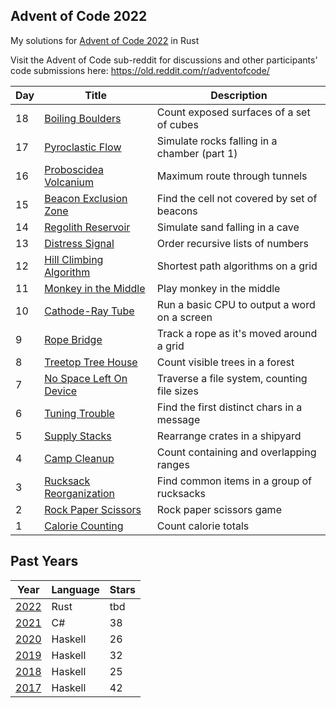 ## Advent of Code 2022

My solutions for [Advent of Code 2022](http://adventofcode.com/2022) in Rust

Visit the Advent of Code sub-reddit for discussions and other participants' code submissions here: https://old.reddit.com/r/adventofcode/

| Day | Title                                                | Description                                  |
| --- | ---------------------------------------------------- | -------------------------------------------- |
| 18  | [Boiling Boulders](./days/day_18/src/main.rs)        | Count exposed surfaces of a set of cubes     |
| 17  | [Pyroclastic Flow](./days/day_17/src/main.rs)        | Simulate rocks falling in a chamber (part 1) |
| 16  | [Proboscidea Volcanium](./days/day_16/src/main.rs)   | Maximum route through tunnels                |
| 15  | [Beacon Exclusion Zone](./days/day_15/src/main.rs)   | Find the cell not covered by set of beacons  |
| 14  | [Regolith Reservoir](./days/day_14/src/main.rs)      | Simulate sand falling in a cave              |
| 13  | [Distress Signal](./days/day_13/src/main.rs)         | Order recursive lists of numbers             |
| 12  | [Hill Climbing Algorithm](./days/day_12/src/main.rs) | Shortest path algorithms on a grid           |
| 11  | [Monkey in the Middle](./days/day_11/src/main.rs)    | Play monkey in the middle                    |
| 10  | [Cathode-Ray Tube](./days/day_10/src/main.rs)        | Run a basic CPU to output a word on a screen |
| 9   | [Rope Bridge](./days/day_09/src/main.rs)             | Track a rope as it's moved around a grid     |
| 8   | [Treetop Tree House](./days/day_08/src/main.rs)      | Count visible trees in a forest              |
| 7   | [No Space Left On Device](./days/day_07/src/main.rs) | Traverse a file system, counting file sizes  |
| 6   | [Tuning Trouble](./days/day_06/src/main.rs)          | Find the first distinct chars in a message   |
| 5   | [Supply Stacks](./days/day_05/src/main.rs)           | Rearrange crates in a shipyard               |
| 4   | [Camp Cleanup](./days/day_04/src/main.rs)            | Count containing and overlapping ranges      |
| 3   | [Rucksack Reorganization](./days/day_03/src/main.rs) | Find common items in a group of rucksacks    |
| 2   | [Rock Paper Scissors](./days/day_02/src/main.rs)     | Rock paper scissors game                     |
| 1   | [Calorie Counting](./days/day_01/src/main.rs)        | Count calorie totals                         |

## Past Years

| Year                                              | Language | Stars |
| ------------------------------------------------- | -------- | ----- |
| [2022](https://github.com/jasonincanada/aoc-2022) | Rust     | tbd   |
| [2021](https://github.com/jasonincanada/aoc-2021) | C#       | 38    |
| [2020](https://github.com/jasonincanada/aoc-2020) | Haskell  | 26    |
| [2019](https://github.com/jasonincanada/aoc-2019) | Haskell  | 32    |
| [2018](https://github.com/jasonincanada/aoc-2018) | Haskell  | 25    |
| [2017](https://github.com/jasonincanada/aoc-2017) | Haskell  | 42    |
